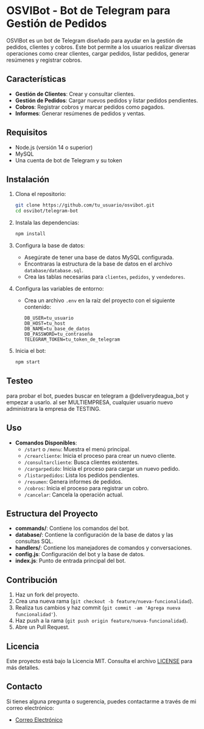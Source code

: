 # OSVIBot - Bot de Telegram para Gestión de Pedidos

OSVIBot es un bot de Telegram diseñado para ayudar en la gestión de pedidos, clientes y cobros. Este bot permite a los usuarios realizar diversas operaciones como crear clientes, cargar pedidos, listar pedidos, generar resúmenes y registrar cobros.

## Características

- **Gestión de Clientes**: Crear y consultar clientes.
- **Gestión de Pedidos**: Cargar nuevos pedidos y listar pedidos pendientes.
- **Cobros**: Registrar cobros y marcar pedidos como pagados.
- **Informes**: Generar resúmenes de pedidos y ventas.

## Requisitos

- Node.js (versión 14 o superior)
- MySQL
- Una cuenta de bot de Telegram y su token

## Instalación

1. Clona el repositorio:

   ```bash
   git clone https://github.com/tu_usuario/osvibot.git
   cd osvibot/telegram-bot
   ```

2. Instala las dependencias:

   ```bash
   npm install
   ```

3. Configura la base de datos:

   - Asegúrate de tener una base de datos MySQL configurada.
   - Encontraras la estructura de la base de datos en el archivo `database/database.sql`.
   - Crea las tablas necesarias para `clientes`, `pedidos`, y `vendedores`.

4. Configura las variables de entorno:

   - Crea un archivo `.env` en la raíz del proyecto con el siguiente contenido:
     ```plaintext
     DB_USER=tu_usuario
     DB_HOST=tu_host
     DB_NAME=tu_base_de_datos
     DB_PASSWORD=tu_contraseña
     TELEGRAM_TOKEN=tu_token_de_telegram
     ```

5. Inicia el bot:

   ```bash
   npm start
   ```

## Testeo

para probar el bot, puedes buscar en telegram a @deliverydeagua_bot y empezar a usarlo.
al ser MULTIEMPRESA, cualquier usuario nuevo administrara la empresa de TESTING.

## Uso

- **Comandos Disponibles**:
  - `/start` o `/menu`: Muestra el menú principal.
  - `/crearcliente`: Inicia el proceso para crear un nuevo cliente.
  - `/consultarcliente`: Busca clientes existentes.
  - `/cargarpedido`: Inicia el proceso para cargar un nuevo pedido.
  - `/listarpedidos`: Lista los pedidos pendientes.
  - `/resumen`: Genera informes de pedidos.
  - `/cobros`: Inicia el proceso para registrar un cobro.
  - `/cancelar`: Cancela la operación actual.

## Estructura del Proyecto

- **commands/**: Contiene los comandos del bot.
- **database/**: Contiene la configuración de la base de datos y las consultas SQL.
- **handlers/**: Contiene los manejadores de comandos y conversaciones.
- **config.js**: Configuración del bot y la base de datos.
- **index.js**: Punto de entrada principal del bot.

## Contribución

1. Haz un fork del proyecto.
2. Crea una nueva rama (`git checkout -b feature/nueva-funcionalidad`).
3. Realiza tus cambios y haz commit (`git commit -am 'Agrega nueva funcionalidad'`).
4. Haz push a la rama (`git push origin feature/nueva-funcionalidad`).
5. Abre un Pull Request.

## Licencia

Este proyecto está bajo la Licencia MIT. Consulta el archivo [LICENSE](LICENSE) para más detalles.

## Contacto

Si tienes alguna pregunta o sugerencia, puedes contactarme a través de mi correo electrónico:

- [Correo Electrónico](mailto:parinohernan@gmail.com)
